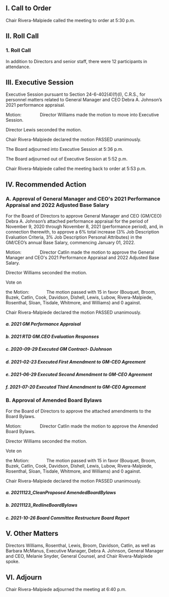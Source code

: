 ## I. Call to Order

Chair Rivera-Malpiede called the meeting to order at 5:30 p.m.

## II. Roll Call

### 1. Roll Call

In addition to Directors and senior staff, there were 12 participants in attendance.

## III. Executive Session

Executive Session pursuant to Section 24-6-402(4)(f)(I), C.R.S., for personnel matters related to General Manager and CEO Debra A. Johnson’s 2021 performance appraisal.

Motion:               Director Williams made the motion to move into Executive Session.

Director Lewis seconded the motion.

Chair Rivera-Malpiede declared the motion PASSED unanimously.

The Board adjourned into Executive Session at 5:36 p.m.

The Board adjourned out of Executive Session at 5:52 p.m.

Chair Rivera-Malpiede called the meeting back to order at 5:53 p.m.

## IV. Recommended Action

### A. Approval of General Manager and CEO's 2021 Performance Appraisal and 2022 Adjusted Base Salary

For the Board of Directors to approve General Manager and CEO (GM/CEO) Debra A. Johnson’s attached performance appraisal for the period of November 9, 2020 through November 8, 2021 (performance period), and, in connection therewith, to approve a 6% total increase (3% Job Description Evaluation Criteria, 3% Job Description Personal Attributes) in the GM/CEO’s annual Base Salary, commencing January 01, 2022.

Motion:               Director Catlin made the motion to approve the General Manager and CEO's 2021 Performance Appraisal and 2022 Adjusted Base Salary.

Director Williams seconded the motion.

Vote on

the Motion:              The motion passed with 15 in favor (Bouquet, Broom, Buzek, Catlin, Cook, Davidson, Dishell, Lewis, Lubow, Rivera-Malpiede, Rosenthal, Sloan, Tisdale, Whitmore, and Williams) and 0 against.

Chair Rivera-Malpiede declared the motion PASSED unanimously.

##### a. 2021 GM Performance Appraisal

##### b. 2021 RTD GM.CEO Evaluation Responses

##### c. 2020-09-29  Executed GM Contract- DJohnson

##### d. 2021-02-23 Executed First Amendment to GM-CEO Agreement

##### e. 2021-06-29 Executed Second Amendment to GM-CEO Agreement

##### f. 2021-07-20 Executed Third Amendment to GM-CEO Agreement

### B. Approval of Amended Board Bylaws

For the Board of Directors to approve the attached amendments to the Board Bylaws.

Motion:               Director Catlin made the motion to approve the Amended Board Bylaws.

Director Williams seconded the motion.

Vote on

the Motion:              The motion passed with 15 in favor (Bouquet, Broom, Buzek, Catlin, Cook, Davidson, Dishell, Lewis, Lubow, Rivera-Malpiede, Rosenthal, Sloan, Tisdale, Whitmore, and Williams) and 0 against.

Chair Rivera-Malpiede declared the motion PASSED unanimously.

##### a. 20211123_CleanProposed AmendedBoardBylaws

##### b. 20211123_RedlineBoardBylaws

##### c. 2021-10-26 Board Committee Restructure Board Report

## V. Other Matters

Directors Williams, Rosenthal, Lewis, Broom, Davidson, Catlin, as well as Barbara McManus, Executive Manager, Debra A. Johnson, General Manager and CEO, Melanie Snyder, General Counsel, and Chair Rivera-Malpiede spoke.

## VI. Adjourn

Chair Rivera-Malpiede adjourned the meeting at 6:40 p.m.